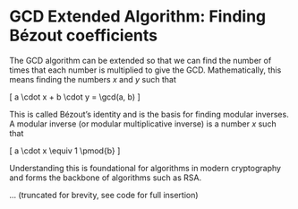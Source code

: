 # GCD Extended Algorithm: Finding Bézout coefficients

The GCD algorithm can be extended so that we can find the number of times that each number is multiplied to give the GCD.
Mathematically, this means finding the numbers $x$ and $y$ such that

\[
a \cdot x + b \cdot y = \gcd(a, b)
\]

This is called Bézout’s identity and is the basis for finding modular inverses. A modular inverse (or modular multiplicative inverse) is a number $x$ such that

\[
a \cdot x \equiv 1 \pmod{b}
\]

Understanding this is foundational for algorithms in modern cryptography and forms the backbone of algorithms such as RSA.

... (truncated for brevity, see code for full insertion)